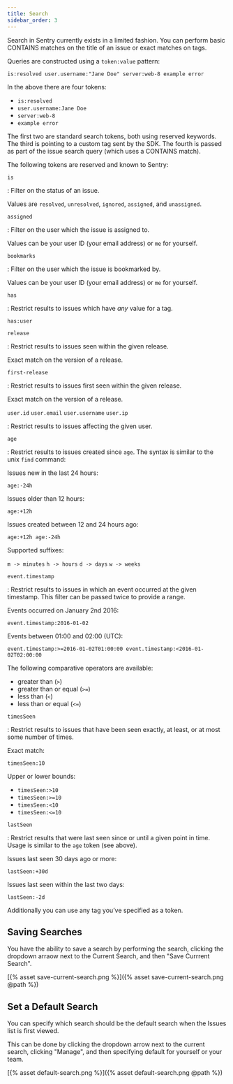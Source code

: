 ```yaml
---
title: Search
sidebar_order: 3
---
```


Search in Sentry currently exists in a limited fashion. You can perform basic CONTAINS matches on the title of an issue or exact matches on tags.

Queries are constructed using a `token:value` pattern:

```
is:resolved user.username:"Jane Doe" server:web-8 example error
```

In the above there are four tokens:

-   `is:resolved`
-   `user.username:Jane Doe`
-   `server:web-8`
-   `example error`

The first two are standard search tokens, both using reserved keywords. The third is pointing to a custom tag sent by the SDK. The fourth is passed as part of the issue search query (which uses a CONTAINS match).

The following tokens are reserved and known to Sentry:

`is`

: Filter on the status of an issue.

  Values are `resolved`, `unresolved`, `ignored`, `assigned`, and `unassigned`.

`assigned`

: Filter on the user which the issue is assigned to.

  Values can be your user ID (your email address) or `me` for yourself.

`bookmarks`

: Filter on the user which the issue is bookmarked by.

  Values can be your user ID (your email address) or `me` for yourself.

`has`

: Restrict results to issues which have _any_ value for a tag.

  `has:user`

`release`

: Restrict results to issues seen within the given release.

  Exact match on the version of a release.

`first-release`

: Restrict results to issues first seen within the given release.

  Exact match on the version of a release.

`user.id`
`user.email`
`user.username`
`user.ip`

: Restrict results to issues affecting the given user.

`age`

: Restrict results to issues created since `age`. The syntax is similar to the unix `find` command:

  Issues new in the last 24 hours:

  `age:-24h`

  Issues older than 12 hours:

  `age:+12h`

  Issues created between 12 and 24 hours ago:

  `age:+12h age:-24h`

  Supported suffixes:

  `m -> minutes` `h -> hours` `d -> days` `w -> weeks`

`event.timestamp`

: Restrict results to issues in which an event occurred at the given timestamp. This filter can be passed twice to provide a range.

  Events occurred on January 2nd 2016:

  `event.timestamp:2016-01-02`

  Events between 01:00 and 02:00 (UTC):

  `event.timestamp:>=2016-01-02T01:00:00 event.timestamp:<2016-01-02T02:00:00`

  The following comparative operators are available:

  -   greater than (`>`)
  -   greater than or equal (`>=`)
  -   less than (`<`)
  -   less than or equal (`<=`)

`timesSeen`

: Restrict results to issues that have been seen exactly, at least, or at most some number of times.

  Exact match:

  `timesSeen:10`

  Upper or lower bounds:

  -   `timesSeen:>10`
  -   `timesSeen:>=10`
  -   `timesSeen:<10`
  -   `timesSeen:<=10`

`lastSeen`

: Restrict results that were last seen since or until a given point in time. Usage is similar to the `age` token (see above).

  Issues last seen 30 days ago or more:

  `lastSeen:+30d`

  Issues last seen within the last two days:

  `lastSeen:-2d`

Additionally you can use any tag you’ve specified as a token.

## Saving Searches

You have the ability to save a search by performing the search, clicking the dropdown arraow next to the Current Search, and then "Save Currrent Search".

[{% asset save-current-search.png %}]({% asset save-current-search.png @path %})

## Set a Default Search

You can specify which search should be the default search when the Issues list is first viewed.

This can be done by clicking the dropdown arrow next to the current search, clicking "Manage", and then specifying default for yourself or your team.

[{% asset default-search.png %}]({% asset default-search.png @path %})
